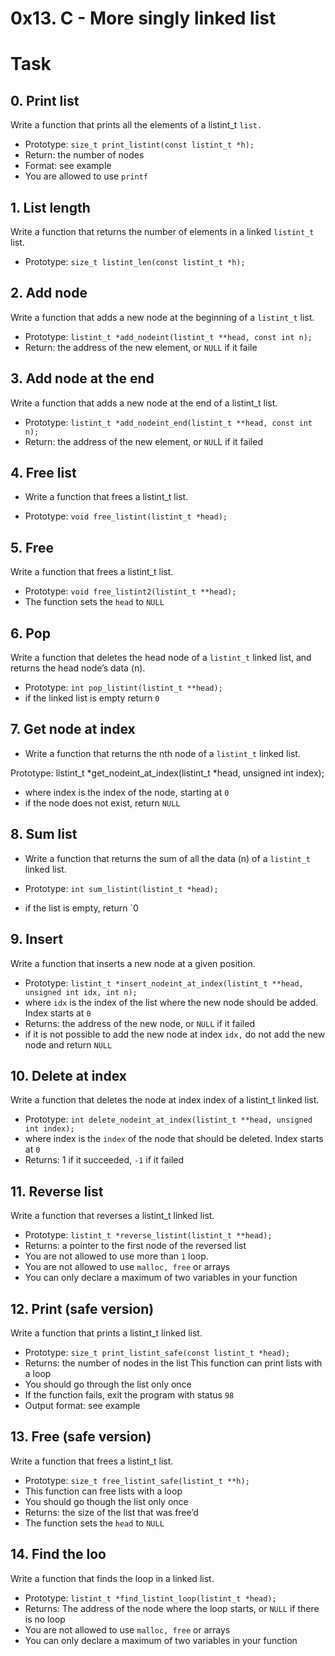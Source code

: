 # 0x13. C - More singly linked list



# Task

## 0. Print list

Write a function that prints all the elements of a listint_t `list.`

- Prototype: `size_t print_listint(const listint_t *h);`
- Return: the number of nodes
- Format: see example
- You are allowed to use `printf`


## 1. List length

Write a function that returns the number of elements in a linked `listint_t` list.

- Prototype: `size_t listint_len(const listint_t *h);`


## 2. Add node

Write a function that adds a new node at the beginning of a `listint_t` list.

- Prototype: `listint_t *add_nodeint(listint_t **head, const int n);`
- Return: the address of the new element, or `NULL` if it faile


## 3. Add node at the end

Write a function that adds a new node at the end of a listint_t list.

- Prototype: `listint_t *add_nodeint_end(listint_t **head, const int n);`
- Return: the address of the new element, or `NUL`L if it failed


## 4. Free list

- Write a function that frees a listint_t list.

- Prototype: `void free_listint(listint_t *head);`


## 5. Free

Write a function that frees a listint_t list.

- Prototype: `void free_listint2(listint_t **head);`
- The function sets the `head` to `NULL`


## 6. Pop

Write a function that deletes the head node of a `listint_t` linked list, and returns the head node’s data (n).

- Prototype: `int pop_listint(listint_t **head);`
- if the linked list is empty return `0`


## 7. Get node at index

- Write a function that returns the nth node of a `listint_t` linked list.

Prototype: listint_t *get_nodeint_at_index(listint_t *head, unsigned int index);
- where index is the index of the node, starting at `0`
- if the node does not exist, return `NULL`



## 8. Sum list

- Write a function that returns the sum of all the data (n) of a `listint_t` linked list.

- Prototype: `int sum_listint(listint_t *head);`
- if the list is empty, return `0


## 9. Insert

Write a function that inserts a new node at a given position.

- Prototype: `listint_t *insert_nodeint_at_index(listint_t **head, unsigned int idx, int n);`
- where `idx` is the index of the list where the new node should be added. Index starts at `0`
- Returns: the address of the new node, or `NULL` if it failed
- if it is not possible to add the new node at index `idx,` do not add the new node and return `NULL`


## 10. Delete at index

Write a function that deletes the node at index index of a listint_t linked list.

- Prototype: `int delete_nodeint_at_index(listint_t **head, unsigned int index);`
- where index is the `index` of the node that should be deleted. Index starts at `0`
- Returns: 1 if it succeeded, `-1` if it failed


## 11. Reverse list

Write a function that reverses a listint_t linked list.

- Prototype: `listint_t *reverse_listint(listint_t **head);`
- Returns: a pointer to the first node of the reversed list
- You are not allowed to use more than `1` loop.
- You are not allowed to use `malloc, free` or arrays
- You can only declare a maximum of two variables in your function


## 12. Print (safe version)

Write a function that prints a listint_t linked list.

- Prototype: `size_t print_listint_safe(const listint_t *head);`
- Returns: the number of nodes in the list
This function can print lists with a loop
- You should go through the list only once
- If the function fails, exit the program with status `98`
- Output format: see example



## 13. Free (safe version)

Write a function that frees a listint_t list.

- Prototype: `size_t free_listint_safe(listint_t **h);`
- This function can free lists with a loop
- You should go though the list only once
- Returns: the size of the list that was free’d
- The function sets the `head` to `NULL`


## 14. Find the loo

Write a function that finds the loop in a linked list.

- Prototype: `listint_t *find_listint_loop(listint_t *head);`
- Returns: The address of the node where the loop starts, or `NULL` if there is no loop
- You are not allowed to use `malloc, free` or arrays
- You can only declare a maximum of two variables in your function
